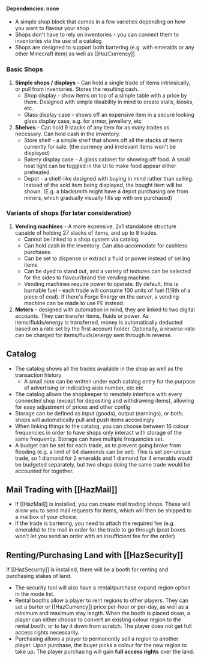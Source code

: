 #### Dependencies: none
- A simple shop block that comes in a few varieties depending on how you want to flavour your shop
- Shops don't have to rely on inventories - you can connect them to inventories via the use of a catalog
- Shops are designed to support both bartering (e.g. with emeralds or any other Minecraft item) as well as [[HazCurrency]]

### Basic Shops
1. **Simple shops / displays** - Can hold a single trade of items intrinsically, or pull from inventories. Stores the resulting cash.
	- Shop display - show items on top of a simple table with a price by them. Designed with simple tileability in mind to create stalls, kiosks, etc.
	- Glass display case - shows off an expensive item in a secure looking glass display case, e.g. for armor, jewellery, etc
2. **Shelves** - Can hold 9 stacks of any item for as many trades as necessary. Can hold cash in the inventory.
	- Store shelf - a simple shelf that shows off all the stacks of items currently for sale. (the currency and irrelevant items won't be displayed)
	- Bakery display case - A glass cabinet for showing off food. A small heat light can be toggled in the UI to make food appear either preheated.
	- Depot - a shelf-like designed with buying in mind rather than selling. Instead of the sold item being displayed, the bought item will be shown. (E.g. a blacksmith might have a depot purchasing ore from miners, which gradually visually fills up with ore purchased)

### Variants of shops (for later consideration)
1. **Vending machines** - A more expensive, 2x1 standalone structure capable of holding 27 stacks of items, and up to 8 trades.
	- Cannot be linked to a shop system via catalog.
	- Can hold cash in the inventory. Can also accomodate for cashless purchases.
	- Can be set to dispense or extract a fluid or power instead of selling items
	- Can be dyed to stand out, and a variety of textures can be selected for the sides to flavour/brand the vending machine.
	- Vending machines require power to operate. By default, this is burnable fuel - each trade will consume 100 units of fuel (1/8th of a piece of coal). If there's Forge Energy on the server, a vending machine can be made to use FE instead.
2. **Meters** - designed with automation in mind, they are linked to two digital accounts. They can transfer items, fluids or power. As items/fluids/energy is transferred, money is automatically deducted based on a rate set by the first account holder. Optionally, a reverse-rate can be charged for items/fluids/energy sent through in reverse.

## Catalog
- The catalog shows all the trades available in the shop as well as the transaction history 
	- A small note can be written under each catalog entry for the purpose of advertising or indicating aisle number, etc etc
- The catalog allows the shopkeeper to remotely interface with every connected shop (except for depositing and withdrawing items), allowing for easy adjustment of prices and other config
- Storage can be defined as input (goods), output (earnings), or both; shops will automatically pull and push items accordingly
- When linking things to the catalog, you can choose between 16 colour frequencies in order to have shops only interact with storage of the same frequency. Storage can have multiple frequencies set.
- A budget can be set for each trade, as to prevent going broke from flooding (e.g. a limit of 64 diamonds can be set). This is set per-unique trade, so 1 diamond for 2 emeralds and 1 diamond for 4 emeralds would be budgeted separately, but two shops doing the same trade would be accounted for together.

## Mail Trading with [[HazMail]]
- If [[HazMail]] is installed, you can create mail trading shops. These will allow you to send mail requests for items, which will then be shipped to a mailbox of your choice.
- If the trade is bartering, you need to attach the required fee (e.g. emeralds) to the mail in order for the trade to go through (post boxes won't let you send an order with an insufficient fee for the order)

## Renting/Purchasing Land with [[HazSecurity]]
If [[HazSecurity]] is installed, there will be a booth for renting and purchasing stakes of land. 
- The security tool will also have a rental/purchase expand region option in the mode list.
- Rental booths allow a player to rent regions to other players. They can set a barter or [[HazCurrency]] price per-hour or per-day, as well as a minimum and maximum stay length. When the booth is placed down, a player can either choose to convert an existing colour region to the rental booth, or to lay it down from scratch. The player does not get full access rights necessarily.
- Purchasing allows a player to permanently sell a region to another player. Upon purchase, the buyer picks a colour for the new region to take up. The player purchasing will gain **full access rights** over the land. 